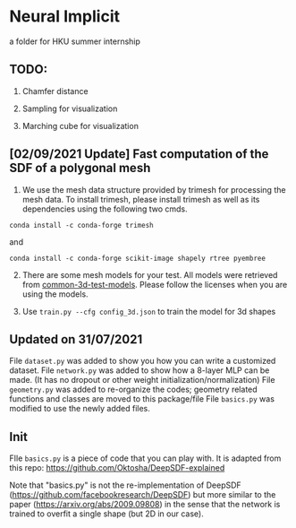 # Neural Implicit
a folder for HKU summer internship


## TODO:
1) Chamfer distance

2) Sampling for visualization

3) Marching cube for visualization

## [02/09/2021 Update] Fast computation of the SDF of a polygonal mesh

1) We use the mesh data structure provided by trimesh for processing the mesh data. To install trimesh, please install trimesh as well as its dependencies using the following two cmds.

`conda install -c conda-forge trimesh`

and

`conda install -c conda-forge scikit-image shapely rtree pyembree`

2) There are some mesh models for your test. All models were retrieved from [common-3d-test-models](https://github.com/alecjacobson/common-3d-test-models). Please follow the licenses when you are using the models.

3) Use `train.py --cfg config_3d.json` to train the model for 3d shapes

## Updated on 31/07/2021
File `dataset.py` was added to show you how you can write a customized dataset.
File `network.py` was added to show how a 8-layer MLP can be made. (It has no dropout or other weight initialization/normalization)
File `geometry.py` was added to re-organize the codes; geometry related functions and classes are moved to this package/file
File `basics.py` was modified to use the newly added files.

## Init

FIle `basics.py` is a piece of code that you can play with. It is adapted from this repo: https://github.com/Oktosha/DeepSDF-explained

Note that "basics.py" is not the re-implementation of DeepSDF (https://github.com/facebookresearch/DeepSDF) but more similar to the paper (https://arxiv.org/abs/2009.09808) in the sense that the network is trained to overfit a single shape (but 2D in our case).
